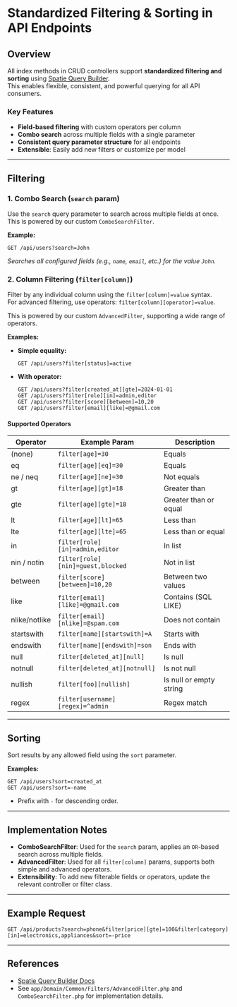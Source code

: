 # Standardized Filtering & Sorting in API Endpoints

## Overview

All index methods in CRUD controllers support **standardized filtering and sorting** using [Spatie Query Builder](https://spatie.be/docs/laravel-query-builder/v5/introduction).  
This enables flexible, consistent, and powerful querying for all API consumers.

### Key Features

- **Field-based filtering** with custom operators per column
- **Combo search** across multiple fields with a single parameter
- **Consistent query parameter structure** for all endpoints
- **Extensible**: Easily add new filters or customize per model

---

## Filtering

### 1. Combo Search (`search` param)

Use the `search` query parameter to search across multiple fields at once.  
This is powered by our custom `ComboSearchFilter`.

**Example:**
```
GET /api/users?search=John
```
_Searches all configured fields (e.g., `name`, `email`, etc.) for the value `John`._

### 2. Column Filtering (`filter[column]`)

Filter by any individual column using the `filter[column]=value` syntax.  
For advanced filtering, use operators: `filter[column][operator]=value`.

This is powered by our custom `AdvancedFilter`, supporting a wide range of operators.

**Examples:**

- **Simple equality:**
  ```
  GET /api/users?filter[status]=active
  ```
- **With operator:**
  ```
  GET /api/users?filter[created_at][gte]=2024-01-01
  GET /api/users?filter[role][in]=admin,editor
  GET /api/users?filter[score][between]=10,20
  GET /api/users?filter[email][like]=@gmail.com
  ```

#### Supported Operators

| Operator      | Example Param                      | Description                        |
|---------------|------------------------------------|------------------------------------|
| (none)        | `filter[age]=30`                   | Equals                             |
| eq            | `filter[age][eq]=30`               | Equals                             |
| ne / neq      | `filter[age][ne]=30`               | Not equals                         |
| gt            | `filter[age][gt]=18`               | Greater than                       |
| gte           | `filter[age][gte]=18`              | Greater than or equal              |
| lt            | `filter[age][lt]=65`               | Less than                          |
| lte           | `filter[age][lte]=65`              | Less than or equal                 |
| in            | `filter[role][in]=admin,editor`    | In list                            |
| nin / notin   | `filter[role][nin]=guest,blocked`  | Not in list                        |
| between       | `filter[score][between]=10,20`     | Between two values                 |
| like          | `filter[email][like]=@gmail.com`   | Contains (SQL LIKE)                |
| nlike/notlike | `filter[email][nlike]=@spam.com`   | Does not contain                   |
| startswith    | `filter[name][startswith]=A`       | Starts with                        |
| endswith      | `filter[name][endswith]=son`       | Ends with                          |
| null          | `filter[deleted_at][null]`         | Is null                            |
| notnull       | `filter[deleted_at][notnull]`      | Is not null                        |
| nullish       | `filter[foo][nullish]`             | Is null or empty string            |
| regex         | `filter[username][regex]=^admin`   | Regex match                        |

---

## Sorting

Sort results by any allowed field using the `sort` parameter.

**Examples:**
```
GET /api/users?sort=created_at
GET /api/users?sort=-name
```
- Prefix with `-` for descending order.

---

## Implementation Notes

- **ComboSearchFilter**: Used for the `search` param, applies an `OR`-based search across multiple fields.
- **AdvancedFilter**: Used for all `filter[column]` params, supports both simple and advanced operators.
- **Extensibility**: To add new filterable fields or operators, update the relevant controller or filter class.

---

## Example Request

```
GET /api/products?search=phone&filter[price][gte]=100&filter[category][in]=electronics,appliances&sort=-price
```

---

## References

- [Spatie Query Builder Docs](https://spatie.be/docs/laravel-query-builder/v5/introduction)
- See `app/Domain/Common/Filters/AdvancedFilter.php` and `ComboSearchFilter.php` for implementation details. 
